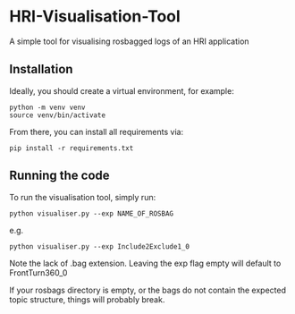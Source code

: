 # HRI-Visualisation-Tool
A simple tool for visualising rosbagged logs of an HRI application

## Installation
Ideally, you should create a virtual environment, for example:
```
python -m venv venv
source venv/bin/activate
```
From there, you can install all requirements via:
```
pip install -r requirements.txt
```

## Running the code
To run the visualisation tool, simply run:
```
python visualiser.py --exp NAME_OF_ROSBAG
```
e.g.
```
python visualiser.py --exp Include2Exclude1_0
```
Note the lack of .bag extension. Leaving the exp flag empty will default to FrontTurn360_0

If your rosbags directory is empty, or the bags do not contain the expected topic structure, things will probably break.